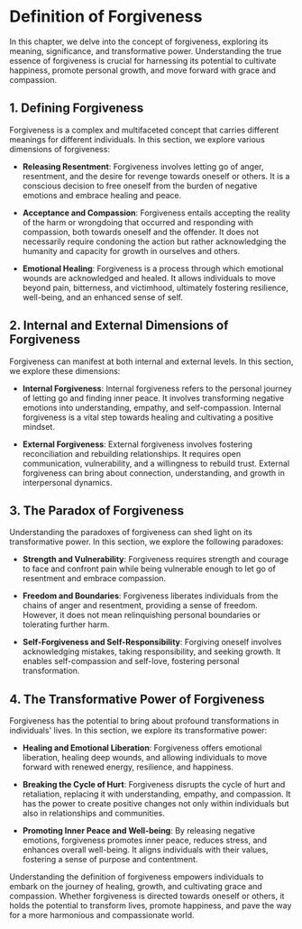 Definition of Forgiveness
==================================

In this chapter, we delve into the concept of forgiveness, exploring its meaning, significance, and transformative power. Understanding the true essence of forgiveness is crucial for harnessing its potential to cultivate happiness, promote personal growth, and move forward with grace and compassion.

**1. Defining Forgiveness**
---------------------------

Forgiveness is a complex and multifaceted concept that carries different meanings for different individuals. In this section, we explore various dimensions of forgiveness:

* **Releasing Resentment**: Forgiveness involves letting go of anger, resentment, and the desire for revenge towards oneself or others. It is a conscious decision to free oneself from the burden of negative emotions and embrace healing and peace.

* **Acceptance and Compassion**: Forgiveness entails accepting the reality of the harm or wrongdoing that occurred and responding with compassion, both towards oneself and the offender. It does not necessarily require condoning the action but rather acknowledging the humanity and capacity for growth in ourselves and others.

* **Emotional Healing**: Forgiveness is a process through which emotional wounds are acknowledged and healed. It allows individuals to move beyond pain, bitterness, and victimhood, ultimately fostering resilience, well-being, and an enhanced sense of self.

**2. Internal and External Dimensions of Forgiveness**
------------------------------------------------------

Forgiveness can manifest at both internal and external levels. In this section, we explore these dimensions:

* **Internal Forgiveness**: Internal forgiveness refers to the personal journey of letting go and finding inner peace. It involves transforming negative emotions into understanding, empathy, and self-compassion. Internal forgiveness is a vital step towards healing and cultivating a positive mindset.

* **External Forgiveness**: External forgiveness involves fostering reconciliation and rebuilding relationships. It requires open communication, vulnerability, and a willingness to rebuild trust. External forgiveness can bring about connection, understanding, and growth in interpersonal dynamics.

**3. The Paradox of Forgiveness**
---------------------------------

Understanding the paradoxes of forgiveness can shed light on its transformative power. In this section, we explore the following paradoxes:

* **Strength and Vulnerability**: Forgiveness requires strength and courage to face and confront pain while being vulnerable enough to let go of resentment and embrace compassion.

* **Freedom and Boundaries**: Forgiveness liberates individuals from the chains of anger and resentment, providing a sense of freedom. However, it does not mean relinquishing personal boundaries or tolerating further harm.

* **Self-Forgiveness and Self-Responsibility**: Forgiving oneself involves acknowledging mistakes, taking responsibility, and seeking growth. It enables self-compassion and self-love, fostering personal transformation.

**4. The Transformative Power of Forgiveness**
----------------------------------------------

Forgiveness has the potential to bring about profound transformations in individuals' lives. In this section, we explore its transformative power:

* **Healing and Emotional Liberation**: Forgiveness offers emotional liberation, healing deep wounds, and allowing individuals to move forward with renewed energy, resilience, and happiness.

* **Breaking the Cycle of Hurt**: Forgiveness disrupts the cycle of hurt and retaliation, replacing it with understanding, empathy, and compassion. It has the power to create positive changes not only within individuals but also in relationships and communities.

* **Promoting Inner Peace and Well-being**: By releasing negative emotions, forgiveness promotes inner peace, reduces stress, and enhances overall well-being. It aligns individuals with their values, fostering a sense of purpose and contentment.

Understanding the definition of forgiveness empowers individuals to embark on the journey of healing, growth, and cultivating grace and compassion. Whether forgiveness is directed towards oneself or others, it holds the potential to transform lives, promote happiness, and pave the way for a more harmonious and compassionate world.

